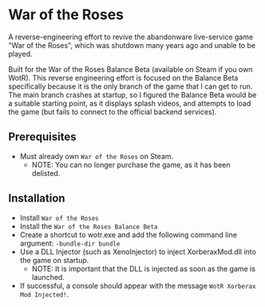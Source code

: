# War of the Roses
A reverse-engineering effort to revive the abandonware live-service game "War of the Roses", which was shutdown many years ago and unable to be played.

Built for the War of the Roses Balance Beta (available on Steam if you own WotR).
This reverse engineering effort is focused on the Balance Beta specifically because it is the only branch of the game that I can get to run. 
The main branch crashes at startup, so I figured the Balance Beta would be a suitable starting point, as it displays splash videos, and attempts to load the game (but fails to connect to the official backend services).

## Prerequisites
- Must already own `War of the Roses` on Steam.
    - NOTE: You can no longer purchase the game, as it has been delisted.

## Installation
- Install `War of the Roses`
- Install the `War of the Roses Balance Beta`
- Create a shortcut to wotr.exe and add the following command line argument: `-bundle-dir bundle`
- Use a DLL Injector (such as XenoInjector) to inject XorberaxMod.dll into the game on startup.
    - NOTE: It is important that the DLL is injected as soon as the game is launched.
- If successful, a console should appear with the message `WotR Xorberax Mod Injected!`.